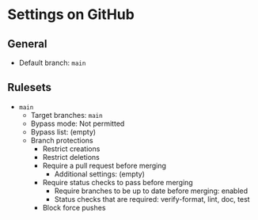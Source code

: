 # Settings on GitHub

## General

- Default branch: `main`

## Rulesets

- `main`
  - Target branches: `main`
  - Bypass mode: Not permitted
  - Bypass list: (empty)
  - Branch protections
    - Restrict creations
    - Restrict deletions
    - Require a pull request before merging
      - Additional settings: (empty)
    - Require status checks to pass before merging
      - Require branches to be up to date before merging: enabled
      - Status checks that are required: verify-format, lint, doc, test
    - Block force pushes
